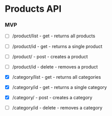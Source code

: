 # Products API

### MVP

-   [ ] /product/list - get - returns all products
-   [ ] /product/id - get - returns a single product
-   [ ] /product/ - post - creates a product
-   [ ] /product/id - delete - removes a product

-   [x] /category/list - get - returns all categories
-   [x] /category/id - get - returns a single category
-   [x] /category/ - post - creates a category
-   [ ] /category/id - delete - removes a category
